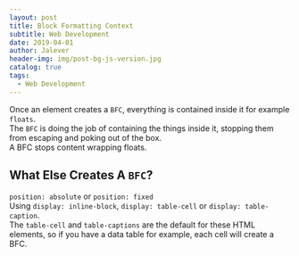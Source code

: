 ```yaml
---
layout: post
title: Block Formatting Context
subtitle: Web Development
date: 2019-04-01
author: Jalever
header-img: img/post-bg-js-version.jpg
catalog: true
tags:
  - Web Development
---
```


Once an element creates a `BFC`, everything is contained inside it for example `floats`.<br>
The `BFC` is doing the job of containing the things inside it, stopping them from escaping and poking out of the box.<br>
A BFC stops content wrapping floats.

## What Else Creates A `BFC`?
`position: absolute` or `position: fixed`<br>
Using `display: inline-block`, `display: table-cell` or `display: table-caption`.<br>
The `table-cell` and `table-captions` are the default for these HTML elements, so if you have a data table for example, each cell will create a BFC.
